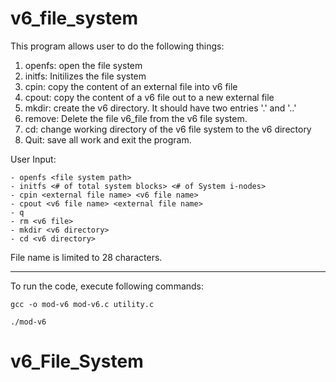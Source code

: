 # v6_file_system

  
 This program allows user to do the following things: 
   1. openfs: open the file system
   2. initfs: Initilizes the file system 
   3. cpin: copy the content of an external file into v6 file
   4. cpout: copy the content of a v6 file out to a new external file
   5. mkdir: create the v6 directory. It should have two entries '.' and '..'
   6. remove: Delete the file v6_file from the v6 file system.
   7. cd: change working directory of the v6 file system to the v6 directory
   8. Quit: save all work and exit the program.

 User Input:
 ```
- openfs <file system path> 
- initfs <# of total system blocks> <# of System i-nodes>
- cpin <external file name> <v6 file name>
- cpout <v6 file name> <external file name>
- q
- rm <v6 file>
- mkdir <v6 directory>
- cd <v6 directory>
```
     
 File name is limited to 28 characters.
 *******************************************
To run the code, execute following commands:

```
gcc -o mod-v6 mod-v6.c utility.c
```

```
./mod-v6
```
# v6_File_System
